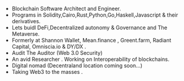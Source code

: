- Blockchain Software Architect and Engineer.
- Programs in Solidity,Cairo,Rust,Python,Go,Haskell,Javascript & their derivatives.
- Lets buidl DeFi,Decentralized autonomy & Governance and The Metaverse.
- Formerly at Shannon Wallet, Mean.finance , Greent.farm, Radiant Capital, Omniscia.io & DY/DX .
- Audit The Auditor (Web 3.0 Security)
- An avid Researcher . Working on Interoperability of blockchains.
- Digital nomad (Decentraland location coming soon...)
- Taking Web3 to the masses .
